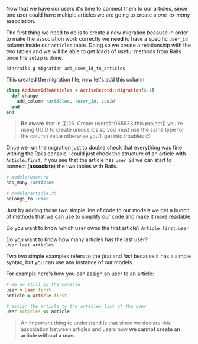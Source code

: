 Now that we have our users it's time to connect them to our articles, since one user could have multiple articles we are going to create a *one-to-many* association.

The first thing we need to do is to create a new migration because in order to make the association work correctly we **need** to have a specific `user_id` column inside our `articles` table. Doing so we create a relationship with the two tables and we will be able to get loads of useful methods from Rails once the setup is done.

`bin/rails g migration add_user_id_to_articles`

This created the migration file, now let's add this column:
```ruby
class AddUserIdToArticles < ActiveRecord::Migration[6.1]
  def change
    add_column :articles, :user_id, :uuid
  end
end
```
> **Be aware** that in [[126. Create users#^065633|this project]] you're using UUID to create unique ids so you must use the same type for the column value otherwise you'll get into troubles 😉 

Once we run the migration just to double check that everything was fine withing the Rails console I could just check the structure of an article with `Article.first`, if you see that the article has `user_id` we can start to connect (**associate**) the two tables with Rails.
```ruby
# models/user.rb
has_many :articles

# models/article.rb
belongs_to :user
```
Just by adding those two simple line of code to our models we get a bunch of methods that we can use to simplify our code and make it more readable.

Do you want to know which user owns the first article?
`Article.first.user`

Do you want to know how many articles has the last user?
`User.last.articles`

Two two simple examples refers to the *first* and *last* because it has a simple syntax, but you can use any instance of our models.

For example here's how you can assign an user to an article:
```ruby
# We'ew still in the console
user = User.first
article = Article.first

# assign the article to the articles list of the user
user.articles << article
```
> An important thing to understand is that since we declare this association between articles and users now **we cannot create an article without a user**.

